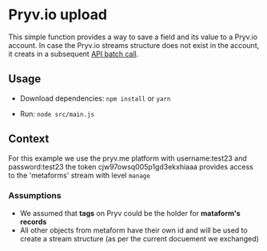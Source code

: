 # Pryv.io upload

This simple function provides a way to save a field and its value to a Pryv.io account. In case the Pryv.io streams structure does not exist in the account, it creats in a subsequent [API batch call](https://api.pryv.com/reference/#call-batch).

## Usage

- Download dependencies: `npm install` or `yarn`

- Run: `node src/main.js`

## Context

For this example we use the pryv.me platform with username:test23 and password:test23 the token cjw97owsq005p1gd3ekxhiaaa provides access to the 'metaforms' stream with level `manage`

### Assumptions 

- We assumed that **tags** on Pryv could be the holder for **mataform's records**
- All other objects from metaform have their own id and will be used to create a stream structure (as per the current docuement we exchanged)



